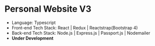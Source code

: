 # Personal Website V3

* Language: Typescript
* Front-end Tech Stack: React | Redux | Reactstrap(Bootstrap 4)
* Back-end Tech Stack: Node.js | Express.js | Passport.js | Nodemailer
* **Under Development**
<!-- * Hosted on Digital Ocean with NGINX as a reverse proxy -->
<!-- * [Website Link](https://tianyu.wang "Terry Wang") -->